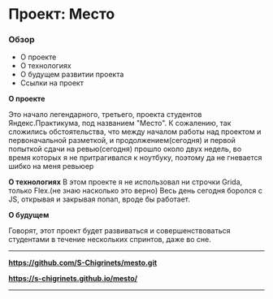 # Проект: Место

### Обзор
* О проекте
* О технологиях
* О будущем развитии проекта
* Ссылки на проект 

**О проекте**

Это начало легендарного, третьего, проекта студентов Яндекс.Практикума, под названием "Место". К сожалению, так сложились обстоятельства, что между началом работы над проектом и первоначальной разметкой, и продолжением(сегодня) и первой попыткой сдачи на ревью(сегодня) прошло около двух недель, во время которых я не притрагивался к ноутбуку, поэтому да не гневается шибко на меня ревьюер  

**О технологиях**
В этом проекте я не использовал ни строчки Grida, только Flex.(не знаю насколько это верно) Весь день сегодня боролся с JS, открывая и закрывая попап, вроде бы работает.


**О будущем**

Говорят, этот проект будет развиваться и совершенствоваться студентами в течение нескольких спринтов, даже во сне. 
***

**https://github.com/S-Chigrinets/mesto.git**

**https://s-chigrinets.github.io/mesto/**
***


